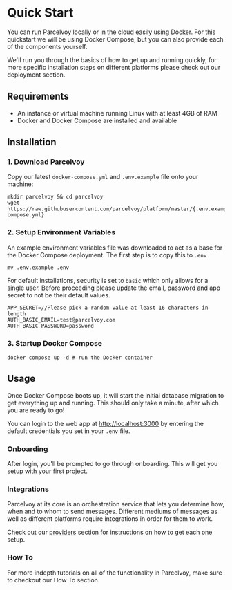 # Quick Start
You can run Parcelvoy locally or in the cloud easily using Docker. For this quickstart we will be using Docker Compose, but you can also provide each of the components yourself.

We'll run you through the basics of how to get up and running quickly, for more specific installation steps on different platforms please check out our deployment section.

## Requirements
- An instance or virtual machine running Linux with at least 4GB of RAM
- Docker and Docker Compose are installed and available

## Installation

### 1. Download Parcelvoy
Copy our latest `docker-compose.yml` and `.env.example` file onto your machine:

```
mkdir parcelvoy && cd parcelvoy
wget https://raw.githubusercontent.com/parcelvoy/platform/master/{.env.example,docker-compose.yml}
```

### 2. Setup Environment Variables
An example environment variables file was downloaded to act as a base for the Docker Compose deployment. The first step is to copy this to `.env`
```
mv .env.example .env
```

For default installations, security is set to `basic` which only allows for a single user. Before proceeding please update the email, password and app secret to not be their default values.

```
APP_SECRET=//Please pick a random value at least 16 characters in length
AUTH_BASIC_EMAIL=test@parcelvoy.com
AUTH_BASIC_PASSWORD=password
```

### 3. Startup Docker Compose
```
docker compose up -d # run the Docker container
```

## Usage
Once Docker Compose boots up, it will start the initial database migration to get everything up and running. This should only take a minute, after which you are ready to go!

You can login to the web app at [http://localhost:3000](http://localhost:3000) by entering the default credentials you set in your `.env` file.

### Onboarding
After login, you'll be prompted to go through onboarding. This will get you setup with your first project. 

### Integrations
Parcelvoy at its core is an orchestration service that lets you determine how, when and to whom to send messages. Different mediums of messages as well as different platforms require integrations in order for them to work. 

Check out our [providers](../providers) section for instructions on how to get each one setup.

### How To
For more indepth tutorials on all of the functionality in Parcelvoy, make sure to checkout our How To section.
